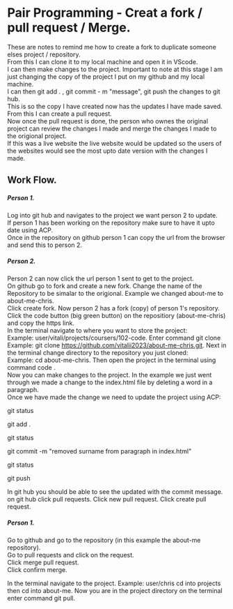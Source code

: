 # Pair Programming - Creat a fork / pull request / Merge.

These are notes to remind me how to create a fork to duplicate someone elses project / repository.  
From this I can clone it to my local machine and open it in VScode.  
I can then make changes to the project. Important to note at this stage I am just changing the copy of the project I put on my github and my local machine.  
I can then git add . , git commit - m "message", git push the changes to git hub.  
This is so the copy I have created now has the updates I have made saved.  
From this I can create a pull request.  
Now once the pull request is done, the person who ownes the original project can review the changes I made and merge the changes I made to the origional project.  
If this was a live website the live website would be updated so the users of the websites would see the most upto date version with the changes I made.  


## Work Flow. 

##### Person 1. 
Log into git hub and navigates to the project we want person 2 to update.  
If person 1 has been working on the repository make sure to have it upto date using ACP.  
Once in the repository on github person 1 can copy the url from the browser and send this to person 2.  

##### Person 2. 
Person 2 can now click the url person 1 sent to get to the project.  
On github go to fork and create a new fork. 
Change the name of the Repository to be simalar to the origional. Example we changed about-me to about-me-chris.  
Click create fork. 
Now person 2 has a fork (copy) of person 1's repository.  
Click the code button (big green button) on the repositiory (about-me-chris) and copy the https link.  
In the terminal navigate to where you want to store the project:  
Example: user/vitali/projects/coursers/102-code. 
Enter command git clone <and paste the link you copied> Example: git clone https://github.com/vitalii2023/about-me-chris.git. 
Next in the terminal change directory to the repository you just cloned:  
Example: cd about-me-chris. 
Then open the project in the terminal using command code .  
Now you can make changes to the project. In the example we just went through we made a change to the index.html file by deleting a word in a paragraph.  
Once we have made the change we need to update the project using ACP:  
  
git status
  
git add .
  
git status
  
git commit -m "removed surname from paragraph in index.html"
  
git status
  
git push

In git hub you should be able to see the updated with the commit message.  
on git hub click pull requests. 
Click new pull request. 
Click create pull request. 

##### Person 1. 
Go to github and go to the repository (in this example the about-me repository).  
Go to pull requests and click on the request.  
Click merge pull request.  
Click confirm merge.  

In the terminal navigate to the project. Example: user/chris cd into projects then cd into about-me. 
Now you are in the project directory on the terminal enter command git pull. 














